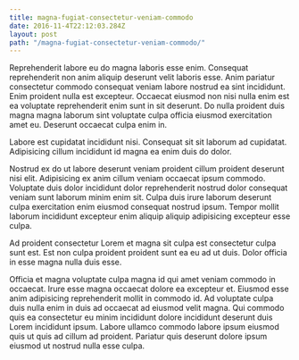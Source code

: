 ```yaml
---
title: magna-fugiat-consectetur-veniam-commodo
date: 2016-11-4T22:12:03.284Z
layout: post
path: "/magna-fugiat-consectetur-veniam-commodo/"
---
```


Reprehenderit labore eu do magna laboris esse enim. Consequat reprehenderit non anim aliquip deserunt velit laboris esse. Anim pariatur consectetur commodo consequat veniam labore nostrud ea sint incididunt. Enim proident nulla est excepteur. Occaecat eiusmod non nisi nulla enim est ea voluptate reprehenderit enim sunt in sit deserunt. Do nulla proident duis magna magna laborum sint voluptate culpa officia eiusmod exercitation amet eu. Deserunt occaecat culpa enim in.

Labore est cupidatat incididunt nisi. Consequat sit sit laborum ad cupidatat. Adipisicing cillum incididunt id magna ea enim duis do dolor.

Nostrud ex do ut labore deserunt veniam proident cillum proident deserunt nisi elit. Adipisicing ex anim cillum veniam occaecat ipsum commodo. Voluptate duis dolor incididunt dolor reprehenderit nostrud dolor consequat veniam sunt laborum minim enim sit. Culpa duis irure laborum deserunt culpa exercitation enim eiusmod consequat nostrud ipsum. Tempor mollit laborum incididunt excepteur enim aliquip aliquip adipisicing excepteur esse culpa.

Ad proident consectetur Lorem et magna sit culpa est consectetur culpa sunt est. Est non culpa proident proident sunt ea eu ad ut duis. Dolor officia in esse magna nulla duis esse.

Officia et magna voluptate culpa magna id qui amet veniam commodo in occaecat. Irure esse magna occaecat dolore ea excepteur et. Eiusmod esse anim adipisicing reprehenderit mollit in commodo id. Ad voluptate culpa duis nulla enim in duis ad occaecat ad eiusmod velit magna. Qui commodo quis ea consectetur eu minim incididunt dolore incididunt deserunt duis Lorem incididunt ipsum. Labore ullamco commodo labore ipsum eiusmod quis ut quis ad cillum ad proident. Pariatur quis deserunt dolore ipsum eiusmod ut nostrud nulla esse culpa.